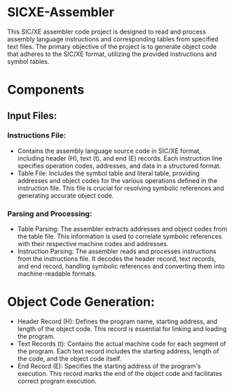 # SICXE-Assembler
This SIC/XE assembler code project is designed to read and process assembly language instructions and corresponding tables from specified text files. The primary objective of the project is to generate object code that adheres to the SIC/XE format, utilizing the provided instructions and symbol tables.
   
  
# Components
## Input Files:
 
### Instructions File:
- Contains the assembly language source code in SIC/XE format, including header (H), text (t), and end (E) records. Each instruction line specifies operation codes, addresses, and data in a structured format.
- Table File: Includes the symbol table and literal table, providing addresses and object codes for the various operations defined in the instruction file. This file is crucial for resolving symbolic references and generating accurate object code.

### Parsing and Processing:
 
- Table Parsing: The assembler extracts addresses and object codes from the table file. This information is used to correlate symbolic references with their respective machine codes and addresses.
- Instruction Parsing: The assembler reads and processes instructions from the instructions file. It decodes the header record, text records, and end record, handling symbolic references and converting them into machine-readable formats.

# Object Code Generation:

- Header Record (H): Defines the program name, starting address, and length of the object code. This record is essential for linking and loading the program.
- Text Records (t): Contains the actual machine code for each segment of the program. Each text record includes the starting address, length of the code, and the object code itself.
- End Record (E): Specifies the starting address of the program's execution. This record marks the end of the object code and facilitates correct program execution.
